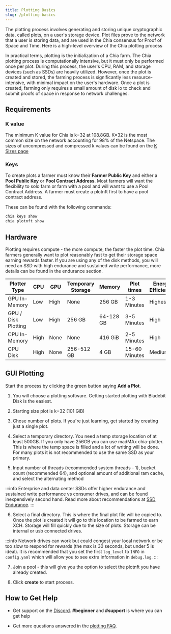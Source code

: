 ```yaml
---
title: Plotting Basics
slug: /plotting-basics
---
```


The plotting process involves generating and storing unique cryptographic data, called plots, on a user's storage device. Plot files prove to the network that a user is storing data, and are used in the Chia consensus for Proof of Space and Time. Here is a high-level overview of the Chia plotting process

In practical terms, plotting is the initialization of a Chia farm. The Chia plotting process is computationally intensive, but it must only be performed once per plot. During this process, the user's CPU, RAM, and storage devices (such as SSDs) are heavily utilized. However, once the plot is created and stored, the farming process is significantly less resource-intensive, with minimal impact on the user's hardware. Once a plot is created, farming only requires a small amount of disk io to check and submit proofs of space in response to network challenges.

## Requirements

### K value

The minimum K value for Chia is k=32 at 108.8GB. K=32 is the most common size on the network accounting for 98% of the Netspace. The sizes of uncompressed and compressed k values can be found on the [K Sizes page](/k-sizes)

### Keys

To create plots a farmer must know their **Farmer Public Key** and either a **Pool Public Key** or **Pool Contract Address**. Most farmers will want the flexibility to solo farm or farm with a pool and will want to use a Pool Contract Address. A farmer must create a plotnft first to have a pool contract address.

These can be found with the following commands:

```bash
chia keys show
chia plotnft show
```

## Hardware

Plotting requires compute - the more compute, the faster the plot time. Chia farmers generally want to plot reasonably fast to get their storage space earning rewards faster. If you are using any of the disk methods, you will need an SSD with high endurance and sustained write performance, more details can be found in the endurance section.

| Plotter Type        | CPU  | GPU  | Temporary Storage | Memory    | Plot times    | Energy Efficiency |
| ------------------- | ---- | ---- | ----------------- | --------- | ------------- | ----------------- |
| GPU In-Memory       | Low  | High | None              | 256 GB    | 1-3 Minutes   | Highest           |
| GPU / Disk Plotting | Low  | High | 256 GB            | 64-128 GB | 3-5 Minutes   | High              |
| CPU In-Memory       | High | None | None              | 416 GiB   | 2-5 Minutes   | High              |
| CPU Disk            | High | None | 256-512 GB        | 4 GB      | 15-60 Minutes | Medium            |

## GUI Plotting

Start the process by clicking the green button saying **Add a Plot**.

1. You will choose a plotting software. Getting started plotting with Bladebit Disk is the easiest.

2. Starting size plot is k=32 (101 GiB)

3. Chose number of plots. If you're just learning, get started by creating just a single plot.

4. Select a temporary directory. You need a temp storage location of at least 500GB. If you only have 256GB you can use madMAx chia-plotter. This is where the temp space is filled and a lot of writing will be done. For many plots it is not recommended to use the same SSD as your primary.

5. Input number of threads (recommended system threads - 1), bucket count (recommended 64), and optional amount of additional ram cache, and select the alternating method

:::info
Enterprise and data center SSDs offer higher endurance and sustained write performance vs consumer drives, and can be found inexpensively second hand. Read more about recommendations at [SSD Endurance](/ssd-endurance).
:::

6. Select a final directory. This is where the final plot file will be copied to. Once the plot is created it will go to this location to be farmed to earn XCH. Storage will fill quickly due to the size of plots. Storage can be internal or usb connected drives.

:::info
Network drives can work but could congest your local network or be too slow to respond for rewards (the max is 30 seconds, but under 5 is ideal). It is recommended that you set the first `log_level` to `INFO` in `config.yaml` which will allow you to see extra information in `debug.log`.
:::

7. Join a pool - this will give you the option to select the plotnft you have already created.

8. Click **create** to start process.

## How to Get Help

- Get support on the [Discord](https://discord.gg/chia). **#beginner** and **#support** is where you can get help

- Get more questions answered in the [plotting FAQ](/plotting-faq).
